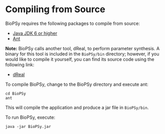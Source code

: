 Compiling from Source
=======

BioPSy requires the following packages to compile from source:

- [Java JDK 6 or higher](http://www.oracle.com/technetwork/java/javase/downloads/index.html)
- [Ant](http://ant.apache.org/)

**Note:** BioPSy calls another tool, dReal, to perform parameter synthesis.  A binary for this tool is included in the `BioPSy/bin` directory; however, if you would like to compile it yourself, you can find its source code using the following link:

- [dReal](https://github.com/dreal/dreal)

To compile BioPSy, change to the BioPSy directory and execute ant:

```
cd BioPSy
ant
```

This will compile the application and produce a jar file in `BioPSy/bin`.

To run BioPSy, execute:

```
java -jar BioPSy.jar
```
